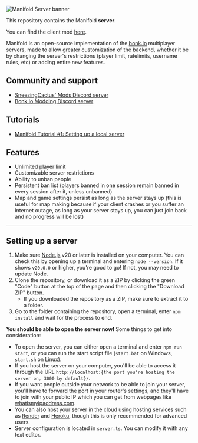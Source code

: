 ![Manifold Server banner](https://github.com/SneezingCactus/manifold-server/assets/46355725/57f20767-4796-4bf5-9cef-b4ce098215fb)

This repository contains the Manifold **server**.

You can find the client mod [here](https://github.com/SneezingCactus/manifold-client).

Manifold is an open-source implementation of the [bonk.io](https://bonk.io/) multiplayer servers, made to allow greater customization of the backend, whether it be by changing the server's restrictions (player limit, ratelimits, username rules, etc) or adding entire new features.

## Community and support

- [SneezingCactus' Mods Discord server](https://discord.gg/dnBM3N6H8a)
- [Bonk.io Modding Discord server](https://discord.gg/PHtG6qN3qj)

## Tutorials

- [Manifold Tutorial #1: Setting up a local server](https://www.youtube.com/watch?v=eWAnlHpnvj4)

## Features

- Unlimited player limit
- Customizable server restrictions
- Ability to unban people
- Persistent ban list (players banned in one session remain banned in every session after it, unless unbanned)
- Map and game settings persist as long as the server stays up (this is useful for map making because if your client crashes or you suffer an internet outage, as long as your server stays up, you can just join back and no progress will be lost)

---

## Setting up a server

1. Make sure [Node.js](https://nodejs.org/en) v20 or later is installed on your computer. You can check this by opening up a terminal and entering `node --version`. If it shows `v20.0.0` or higher, you're good to go! If not, you may need to update Node.
2. Clone the repository, or download it as a ZIP by clicking the green "Code" button at the top of the page and then clicking the "Download ZIP" button.
   - If you downloaded the repository as a ZIP, make sure to extract it to a folder.
3. Go to the folder containing the repository, open a terminal, enter `npm install` and wait for the process to end.

**You should be able to open the server now!** Some things to get into consideration:

- To open the server, you can either open a terminal and enter `npm run start`, or you can run the start script file (`start.bat` on Windows, `start.sh` on Linux).
- If you host the server on your computer, you'll be able to access it through the URL `http://localhost:{the port you're hosting the server on, 3000 by default}/`.
- If you want people outside your network to be able to join your server, you'll have to forward the port in your router's settings, and they'll have to join with your public IP which you can get from webpages like [whatismyipaddress.com](https://whatismyipaddress.com/).
- You can also host your server in the cloud using hosting services such as [Render](https://render.com/) and [Heroku](https://www.heroku.com/), though this is only recommended for advanced users.
- Server configuration is located in `server.ts`. You can modify it with any text editor.
